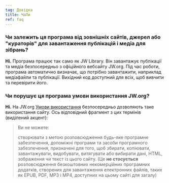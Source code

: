 ```yaml
---
tag: Довідка
title: ЧаПи
ref: faq
---
```


### Чи залежить ця програма від зовнішніх сайтів, джерел або "кураторів" для завантаження публікацій і медіа для зібрань?

**Ні.** Програма працює так само як JW Library. Він завантажує публікації та медіа безпосередньо з офіційного вебсайту JW.org. Під час роботи, програма автоматично визначає, що потрібно завантажити, наприклад медіафайли та публікації. Вихідний код доступний для всіх, щоб вивчити та перевірити його.

### Чи порушує ця програма умови використання JW.org?

**Ні.** На JW.org [Умови використання](https://www.jw.org/finder?docid=1011511&prefer=content) безпосередньо дозволяють таке використання сайту. Ось відповідний фрагмент з цих термінів (виділений акцент):

> Ви не можете:
> 
> створювати з метою розповсюдження будь-яке програмне забезпечення, допоміжні програми та засоби програмного забезпечення, призначені для того, щоб збирати, копіювати, завантажувати, видобувати, витягувати або вибирати дані, HTML, зображення чи текст із цього сайту. (Це **не стосується** розповсюдження безкоштовних некомерційних програмних додатків, створених для завантаження електронних файлів, таких як EPUB, PDF, MP3 і MP4, доступних на цьому сайті для загалу)
